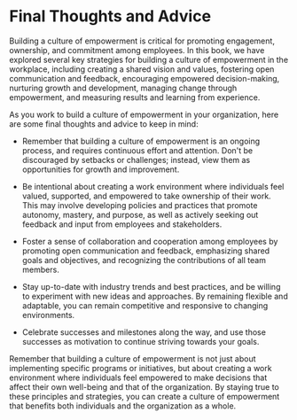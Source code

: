Final Thoughts and Advice
=================================================

Building a culture of empowerment is critical for promoting engagement, ownership, and commitment among employees. In this book, we have explored several key strategies for building a culture of empowerment in the workplace, including creating a shared vision and values, fostering open communication and feedback, encouraging empowered decision-making, nurturing growth and development, managing change through empowerment, and measuring results and learning from experience.

As you work to build a culture of empowerment in your organization, here are some final thoughts and advice to keep in mind:

* Remember that building a culture of empowerment is an ongoing process, and requires continuous effort and attention. Don't be discouraged by setbacks or challenges; instead, view them as opportunities for growth and improvement.

* Be intentional about creating a work environment where individuals feel valued, supported, and empowered to take ownership of their work. This may involve developing policies and practices that promote autonomy, mastery, and purpose, as well as actively seeking out feedback and input from employees and stakeholders.

* Foster a sense of collaboration and cooperation among employees by promoting open communication and feedback, emphasizing shared goals and objectives, and recognizing the contributions of all team members.

* Stay up-to-date with industry trends and best practices, and be willing to experiment with new ideas and approaches. By remaining flexible and adaptable, you can remain competitive and responsive to changing environments.

* Celebrate successes and milestones along the way, and use those successes as motivation to continue striving towards your goals.

Remember that building a culture of empowerment is not just about implementing specific programs or initiatives, but about creating a work environment where individuals feel empowered to make decisions that affect their own well-being and that of the organization. By staying true to these principles and strategies, you can create a culture of empowerment that benefits both individuals and the organization as a whole.
